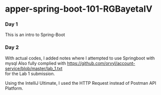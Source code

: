 # apper-spring-boot-101-RGBayetaIV

### Day 1  
This is an intro to Spring-Boot  
### Day 2
With actual codes, I added notes where I attempted to use Springboot with mysql
Also fully complied with https://github.com/orvyl/account-service/blob/master/lab_1.txt  
for the Lab 1 submission.  

Using the IntelliJ Ultimate, I used the HTTP Request instead of Postman API Platform.
